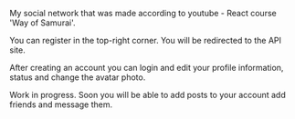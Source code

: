 My social network that was made according to youtube - React course 'Way of Samurai'.

You can register in the top-right corner. You will be redirected to the API site.

After creating an account you can login and edit your profile information, status and change the avatar photo.

Work in progress. Soon you will be able to add posts to your account add friends and message them.
